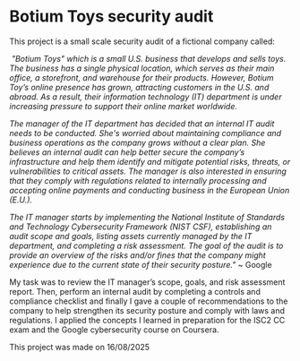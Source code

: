 # Botium Toys security audit

This project is a small scale security audit of a fictional company called:



&nbsp;*"Botium Toys" which is a small U.S. business that develops and sells toys. The business has a single physical location, which serves as their main office, a storefront, and warehouse for their products. However, Botium Toy’s online presence has grown, attracting customers in the U.S. and abroad. As a result, their information technology (IT) department is under increasing pressure to support their online market worldwide.* 



*The manager of the IT department has decided that an internal IT audit needs to be conducted. She's worried about maintaining compliance and business operations as the company grows without a clear plan. She believes an internal audit can help better secure the company’s infrastructure and help them identify and mitigate potential risks, threats, or vulnerabilities to critical assets. The manager is also interested in ensuring that they comply with regulations related to internally processing and accepting online payments and conducting business in the European Union (E.U.).*   



*The IT manager starts by implementing the National Institute of Standards and Technology Cybersecurity Framework (NIST CSF), establishing an audit scope and goals, listing assets currently managed by the IT department, and completing a risk assessment. The goal of the audit is to provide an overview of the risks and/or fines that the company might experience due to the current state of their security posture."* ~ Google



My task was to review the IT manager’s scope, goals, and risk assessment report. Then, perform an internal audit by completing a controls and compliance checklist and finally I gave a couple of recommendations to the company to help strengthen its security posture and comply with laws and regulations. I applied the concepts I learned in preparation for the ISC2 CC exam and the Google cybersecurity course on Coursera.



This project was made on 16/08/2025
